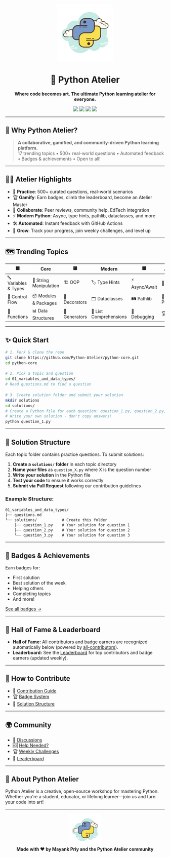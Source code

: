 <p align="center">
  <img src="logo.png" width="180" alt="Python Atelier Logo">
</p>

<h1 align="center">🎨 Python Atelier</h1>
<p align="center"><b>Where code becomes art. The ultimate Python learning atelier for everyone.</b></p>

<p align="center">
  <a href="https://www.python.org/"><img src="https://img.shields.io/badge/Python-3.8+-blue.svg"></a>
  <a href="LICENSE"><img src="https://img.shields.io/badge/License-MIT-green.svg"></a>
  <a href="https://github.com/Python-Atelier/python-core/stargazers"><img src="https://img.shields.io/github/stars/Python-Atelier/python-core?style=social"></a>
  <a href="https://github.com/Python-Atelier/python-core/network/members"><img src="https://img.shields.io/github/forks/Python-Atelier/python-core?style=social"></a>
</p>

---

## 🚀 Why Python Atelier?

> **A collaborative, gamified, and community-driven Python learning platform.**  
> 17 trending topics • 500+ real-world questions • Automated feedback • Badges & achievements • Open to all!

---

## 🧑‍🎨 Atelier Highlights

- 🎯 **Practice**: 500+ curated questions, real-world scenarios
- 🏆 **Gamify**: Earn badges, climb the leaderboard, become an Atelier Master
- 🤝 **Collaborate**: Peer reviews, community help, EdTech integration
- ⚡ **Modern Python**: Async, type hints, pathlib, dataclasses, and more
- 🛠️ **Automated**: Instant feedback with GitHub Actions
- 🌱 **Grow**: Track your progress, join weekly challenges, and level up

---

## 🗺️ Trending Topics

| 🟦                   | **Core**               | 🟨            | **Modern**             | 🟩             | **Advanced**   |
| -------------------- | ---------------------- | ------------- | ---------------------- | -------------- | -------------- |
| 🔤 Variables & Types | 📝 String Manipulation | 🏗️ OOP        | 🏷️ Type Hints          | ⚡ Async/Await | 🧪 Testing     |
| 🔄 Control Flow      | 📦 Modules & Packages  | 🧰 Decorators | 🗂️ Dataclasses         | 🛤️ Pathlib     | 🚀 Performance |
| 🔧 Functions         | 📊 Data Structures     | 🔁 Generators | 🧩 List Comprehensions | 🐛 Debugging   | 🏆 Projects    |

---

## ✨ Quick Start

```bash
# 1. Fork & clone the repo
git clone https://github.com/Python-Atelier/python-core.git
cd python-core

# 2. Pick a topic and question
cd 01_variables_and_data_types/
# Read questions.md to find a question

# 3. Create solution folder and submit your solution
mkdir solutions
cd solutions/
# Create a Python file for each question: question_1.py, question_2.py, etc.
# Write your own solution - don't copy answers!
python question_1.py
```

---

## 📁 Solution Structure

Each topic folder contains practice questions. To submit solutions:

1. **Create a `solutions/` folder** in each topic directory
2. **Name your files** as `question_X.py` where X is the question number
3. **Write your solution** in the Python file
4. **Test your code** to ensure it works correctly
5. **Submit via Pull Request** following our contribution guidelines

### Example Structure:
```
01_variables_and_data_types/
├── questions.md
└── solutions/           # Create this folder
    ├── question_1.py    # Your solution for question 1
    ├── question_2.py    # Your solution for question 2
    └── question_3.py    # Your solution for question 3
```

---

## 🏅 Badges & Achievements

Earn badges for:

- First solution
- Best solution of the week
- Helping others
- Completing topics
- And more!

[See all badges →](BADGES.md)

---

## 🏅 Hall of Fame & Leaderboard

- **Hall of Fame:** All contributors and badge earners are recognized automatically below (powered by [all-contributors](https://allcontributors.org/)).
- **Leaderboard:** See the [Leaderboard](LEADERBOARD.md) for top contributors and badge earners (updated weekly).

---

## 🤝 How to Contribute

- 📝 [Contribution Guide](CONTRIBUTING.md)
- 🏆 [Badge System](BADGES.md)
- 📁 [Solution Structure](#-solution-structure)

---

## 🌍 Community

- 💬 [Discussions](https://github.com/Python-Atelier/python-core/discussions)
- 🆘 [Help Needed?](https://github.com/Python-Atelier/python-core/issues/new?template=help-needed.md)
- 🏆 [Weekly Challenges](#)
- 🏅 [Leaderboard](#)

---

## 🎨 About Python Atelier

Python Atelier is a creative, open-source workshop for mastering Python.  
Whether you're a student, educator, or lifelong learner—join us and turn your code into art!

---

<p align="center">
  <img src="logo.png" width="100" alt="Python Atelier Logo">
  <br>
  <b>Made with ❤️ by Mayank Priy and the Python Atelier community</b>
</p>

